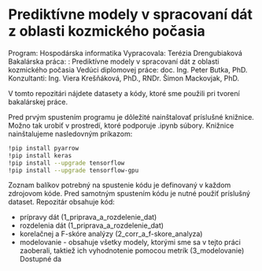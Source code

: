 # Prediktívne modely v spracovaní dát z oblasti kozmického počasia

Program: Hospodárska informatika
Vypracovala: Terézia Drengubiaková
Bakalárska práca: : Prediktívne modely v spracovaní dát z oblasti kozmického počasia
Vedúci diplomovej práce: doc. Ing. Peter Butka, PhD.
Konzultanti: Ing. Viera Krešňáková, PhD., RNDr. Šimon Mackovjak, PhD.

V tomto repozitári nájdete datasety a kódy, ktoré sme použili pri tvorení bakalárskej práce. 

Pred prvým spustením programu je dôležité nainštalovať príslušné knižnice. Možno tak urobiť v prostredí, ktoré podporuje .ipynb súbory. Knižnice nainštalujeme nasledovným príkazom:
```bash
!pip install pyarrow
!pip install keras
!pip install --upgrade tensorflow
!pip install --upgrade tensorflow-gpu
```
Zoznam balíkov potrebný na spustenie kódu je definovaný v každom zdrojovom kóde. Pred samotným spustením kódu je nutné použiť príslušný dataset. Repozitár obsahuje kód:
- prípravy dát (1_priprava_a_rozdelenie_dat)
- rozdelenia dát (1_priprava_a_rozdelenie_dat)
- korelačnej a F-skóre analýzy (2_corr_a_f-skore_analyza)
- modelovanie - obsahuje všetky modely, ktorými sme sa v tejto práci zaoberali, taktiež ich vyhodnotenie pomocou metrík (3_modelovanie)
Dostupné da

